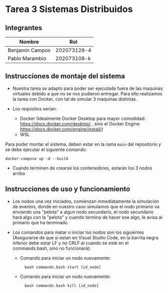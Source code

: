 # Tarea 3 Sistemas Distribuidos

## Integrantes

| Nombre           | Rol           |
|------------------|---------------|
| Benjamín Campos  | 202073128-4   |
| Pablo Marambio   | 202073108-k   |

## Instrucciones de montaje del sistema

* Nuestra tarea se adaptó para poder ser ejecutada fuera de las maquinas virtuales debido a que no se nos pudieron entregar. Para ello realizamos la tarea con Docker, con tal de simular 3 maquinas distintas.

* Los requisitos serían:

  * Docker (Idealmente Docker Desktop para mayor comodidad: https://docs.docker.com/desktop/ , sino el Docker Engine: https://docs.docker.com/engine/install/)
  * WSL

Para poder montar el sistema, deben estar en la rama `main` del repositorio y se debe ejecutar el siguiente comando:

    docker-compose up -d --build

* Cuando terminen de crearse los contenedores, estarán los 3 nodos arriba

## Instrucciones de uso y funcionamiento

* Los nodos una vez iniciados, comienzan inmediatamente la simulación de eventos, donde en nuestro caso simulamos que el nodo primario va enviando una "pelota" a algun nodo secundario, el nodo secundario hará algo con la "pelota" y cuando termina de hacer ese algo, le avisa al primario que ha terminado.

* Los comandos para matar o iniciar los nodos son los siguientes (Asegurarse de que si estan en Visual Studio Code, en la barrita negra inferior debe estar LF y no CRLF al cuando se esté en el commands.bash, sino no funcionará):

    * Comando para iniciar un nodo nuevamente: 

            bash commands.bash start [id_nodo]
    
    * Comando para iniciar un nodo nuevamente:
  
            bash commands.bash kill [id_nodo]
